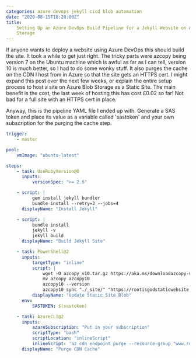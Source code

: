 ```yaml
---
categories: azure devops jekyll cicd blob automation
date: "2020-08-15T18:28:00Z"
title:
    Setting Up an Azure DevOps Build Pipeline for a Jekyll Website on Azure Blob
    Storage
---
```


If anyone wants to deploy a website using Azure DevOps this should build the site. It took a while to get just right. The tricky parts were azcopy being version 7 on the Ubuntu machine which is awful as far as I can tell, version 10 is much better, so I had to do some wonky stuff. It also purges the cache on the CDN I host from in Azure so that the site gets an HTTPS cert. I might expand this post over the next few weeks, or explain the entire setup process to host a site on Azure Blob Storage as a Static Site. The main benefit is the cost, the last week of hosting this has cost £0.02 so far! Not bad for a full site with an HTTPS cert in place.

Anyway, this is the pipeline YAML file I ended up with. Generate a SAS token and place its value as a variable called 'sastoken' and your own subscription for the purging the cache step.

```yaml
trigger:
    - master

pool:
    vmImage: "ubuntu-latest"

steps:
    - task: UseRubyVersion@0
      inputs:
          versionSpec: ">= 2.6"

    - script: |
          gem install jekyll bundler
          bundle install --retry=3 --jobs=4
      displayName: "Install Jekyll"

    - script: |
          bundle install
          jekyll -v
          jekyll build
      displayName: "Build Jekyll Site"

    - task: PowerShell@2
      inputs:
          targetType: "inline"
          script: |
              wget -O azcopy_v10.tar.gz https://aka.ms/downloadazcopy-v10-linux && tar -xf azcopy_v10.tar.gz --strip-components=1
              mv azcopy azcopy10
              azcopy10 --version
              azcopy10 sync "./_site/" "https://rootisgodstaticwebsite.blob.core.windows.net/`$web$env:SASTOKEN" --delete-destination true
          displayName: "Update Static Site Blob"
      env:
          SASTOKEN: $(sastoken)

    - task: AzureCLI@2
      inputs:
          azureSubscription: "Put in your subscription"
          scriptType: "bash"
          scriptLocation: "inlineScript"
          inlineScript: 'az cdn endpoint purge --resource-group "www.rootisgod.com" --name "rootisgod" --profile-name "rootisgod-cdn" --content-paths "/*"'
      displayName: "Purge CDN Cache"
```
